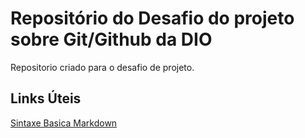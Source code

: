 # Repositório do Desafio do projeto sobre Git/Github da DIO
Repositorio criado para o desafio de projeto.

## Links Úteis
[Sintaxe Basica Markdown](https://www.markdownguide.org/basic-syntax/)
